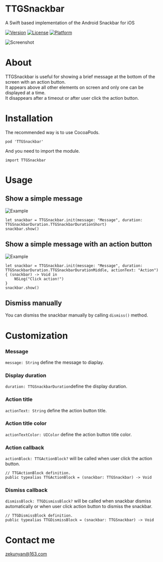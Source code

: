 # TTGSnackbar
A Swift based implementation of the Android Snackbar for iOS

[![Version](https://img.shields.io/cocoapods/v/TTGSnackbar.svg?style=flat)](https://github.com/zekunyan/TTGSnackbar)
[![License](https://img.shields.io/cocoapods/l/TTGSnackbar.svg?style=flat)](https://github.com/zekunyan/TTGSnackbar)
[![Platform](https://img.shields.io/cocoapods/p/TTGSnackbar.svg?style=flat)](https://github.com/zekunyan/TTGSnackbar)

![Screenshot](http://7nj2iz.com1.z0.glb.clouddn.com/TTGSnackbar_1.gif)

# About
TTGSnackbar is useful for showing a brief message at the bottom of the screen with an action button.  
It appears above all other elements on screen and only one can be displayed at a time.  
It disappears after a timeout or after user click the action button.

# Installation
The recommended way is to use CocoaPods.   
```
pod 'TTGSnackbar'
```  
And you need to import the module.  
```
import TTGSnackbar
```

# Usage
## Show a simple message
![Example](http://7nj2iz.com1.z0.glb.clouddn.com/TTGSnackbar_2.png)
```
let snackbar = TTGSnackbar.init(message: "Message", duration: TTGSnackbarDuration.TTGSnackbarDurationShort)
snackbar.show()
```
## Show a simple message with an action button
![Example](http://7nj2iz.com1.z0.glb.clouddn.com/TTGSnackbar_3.png)
```
let snackbar = TTGSnackbar.init(message: "Message", duration: TTGSnackbarDuration.TTGSnackbarDurationMiddle, actionText: "Action")
{ (snackbar) -> Void in
    NSLog("Click action!")
}      
snackbar.show()
```
## Dismiss manually
You can dismiss the snackbar manually by calling `dismiss()` method.

# Customization
### Message
`message: String` define the message to diaplay.

### Display duration
`duration: TTGSnackbarDuration`define the display duration.

### Action title
`actionText: String` define the action button title.

### Action title color
`actionTextColor: UIColor` define the action button title color.

### Action callback
`actionBlock: TTGActionBlock?` will be called when user click the action button.
```
// TTGActionBlock definition.
public typealias TTGActionBlock = (snackbar: TTGSnackbar) -> Void
```

### Dismiss callback
`dismissBlock: TTGDismissBlock?` will be called when snackbar  dismiss automatically or when user click action button to dismiss the snackbar.
```
// TTGDismissBlock definition.
public typealias TTGDismissBlock = (snackbar: TTGSnackbar) -> Void
```

# Contact me
zekunyan@163.com